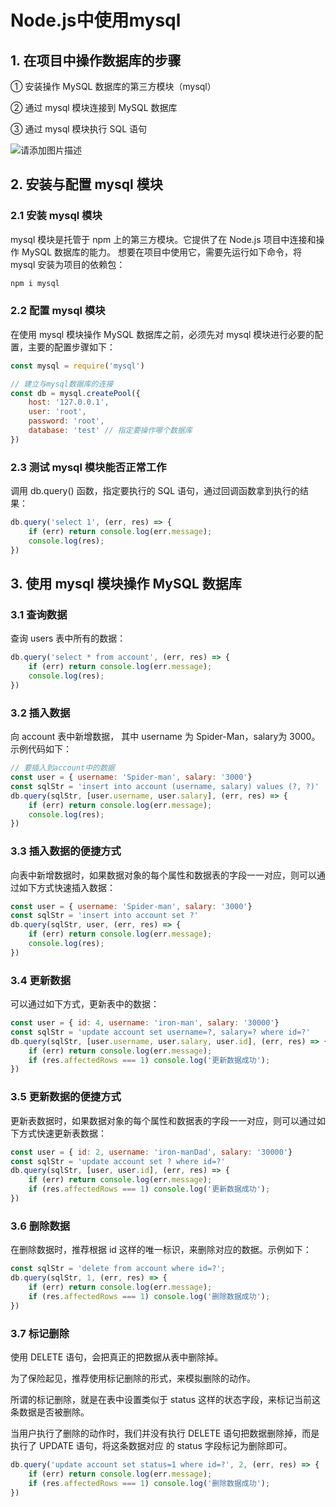﻿# Node.js中使用mysql

## 1. 在项目中操作数据库的步骤

① 安装操作 MySQL 数据库的第三方模块（mysql） 

② 通过 mysql 模块连接到 MySQL 数据库 

③ 通过 mysql 模块执行 SQL 语句

![请添加图片描述](https://img-blog.csdnimg.cn/3ec830935e42478d847d0eae84b21e1d.png?x-oss-process=image/watermark,type_d3F5LXplbmhlaQ,shadow_50,text_Q1NETiBAaGFuZ2FvMjMz,size_20,color_FFFFFF,t_70,g_se,x_16)






## 2. 安装与配置 mysql 模块

### 2.1 安装 mysql 模块

mysql 模块是托管于 npm 上的第三方模块。它提供了在 Node.js 项目中连接和操作 MySQL 数据库的能力。 想要在项目中使用它，需要先运行如下命令，将 mysql 安装为项目的依赖包：

```js
npm i mysql
```

### 2.2 配置 mysql 模块

在使用 mysql 模块操作 MySQL 数据库之前，必须先对 mysql 模块进行必要的配置，主要的配置步骤如下：

```js
const mysql = require('mysql')

// 建立与mysql数据库的连接
const db = mysql.createPool({
    host: '127.0.0.1',
    user: 'root',
    password: 'root',
    database: 'test' // 指定要操作哪个数据库
})
```

### 2.3 测试 mysql 模块能否正常工作

调用 db.query() 函数，指定要执行的 SQL 语句，通过回调函数拿到执行的结果：

```js
db.query('select 1', (err, res) => {
    if (err) return console.log(err.message);
    console.log(res);
})
```





## 3. 使用 mysql 模块操作 MySQL 数据库

### 3.1 查询数据

查询 users 表中所有的数据：

```js
db.query('select * from account', (err, res) => {
    if (err) return console.log(err.message);
    console.log(res);
})  
```



### 3.2 插入数据

向 account 表中新增数据， 其中 username 为 Spider-Man，salary为 3000。示例代码如下：

```js
// 要插入到account中的数据
const user = { username: 'Spider-man', salary: '3000'}
const sqlStr = 'insert into account (username, salary) values (?, ?)'
db.query(sqlStr, [user.username, user.salary], (err, res) => {
    if (err) return console.log(err.message);
    console.log(res);
})
```



### 3.3 插入数据的便捷方式

向表中新增数据时，如果数据对象的每个属性和数据表的字段一一对应，则可以通过如下方式快速插入数据：

```js
const user = { username: 'Spider-man', salary: '3000'}
const sqlStr = 'insert into account set ?'
db.query(sqlStr, user, (err, res) => {
    if (err) return console.log(err.message);
    console.log(res);
})
```



### 3.4 更新数据

可以通过如下方式，更新表中的数据：

```js
const user = { id: 4, username: 'iron-man', salary: '30000'}
const sqlStr = 'update account set username=?, salary=? where id=?'
db.query(sqlStr, [user.username, user.salary, user.id], (err, res) => {
    if (err) return console.log(err.message);
    if (res.affectedRows === 1) console.log('更新数据成功');
})
```





### 3.5 更新数据的便捷方式

更新表数据时，如果数据对象的每个属性和数据表的字段一一对应，则可以通过如下方式快速更新表数据：

```js
const user = { id: 2, username: 'iron-manDad', salary: '30000'}
const sqlStr = 'update account set ? where id=?'
db.query(sqlStr, [user, user.id], (err, res) => {
    if (err) return console.log(err.message);
    if (res.affectedRows === 1) console.log('更新数据成功');
})
```





### 3.6 删除数据

在删除数据时，推荐根据 id 这样的唯一标识，来删除对应的数据。示例如下：

```js
const sqlStr = 'delete from account where id=?';
db.query(sqlStr, 1, (err, res) => {
    if (err) return console.log(err.message);
    if (res.affectedRows === 1) console.log('删除数据成功');
})
```







### 3.7 标记删除

使用 DELETE 语句，会把真正的把数据从表中删除掉。

为了保险起见，推荐使用标记删除的形式，来模拟删除的动作。 

所谓的标记删除，就是在表中设置类似于 status 这样的状态字段，来标记当前这条数据是否被删除。 

当用户执行了删除的动作时，我们并没有执行 DELETE 语句把数据删除掉，而是执行了 UPDATE 语句，将这条数据对应 的 status 字段标记为删除即可。

```js
db.query('update account set status=1 where id=?', 2, (err, res) => {
    if (err) return console.log(err.message);
    if (res.affectedRows === 1) console.log('删除数据成功');
})
```



